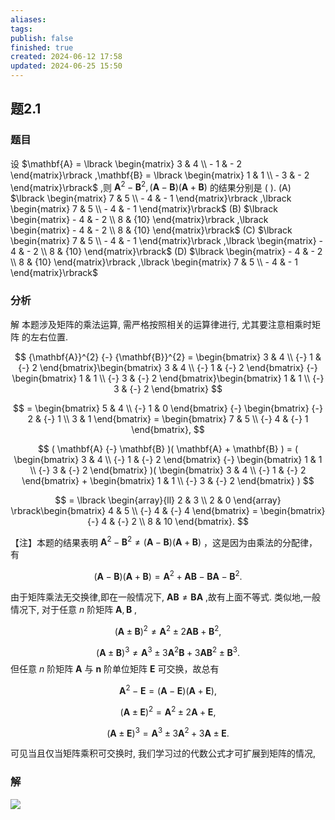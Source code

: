 ```yaml
---
aliases: 
tags: 
publish: false
finished: true
created: 2024-06-12 17:58
updated: 2024-06-25 15:50
---
```

## 题2.1
### 题目
设 $\mathbf{A} = \lbrack  \begin{matrix} 3 & 4 \\   - 1 &  - 2 \end{matrix}\rbrack  ,\mathbf{B} = \lbrack  \begin{matrix} 1 & 1 \\   - 3 &  - 2 \end{matrix}\rbrack$ ,则 ${\mathbf{A}}^{2} - {\mathbf{B}}^{2},( {\mathbf{A} - \mathbf{B}}) ( {\mathbf{A} + \mathbf{B}})$ 的结果分别是 ( ).
(A) $\lbrack  \begin{matrix} 7 & 5 \\   - 4 &  - 1 \end{matrix}\rbrack  ,\lbrack  \begin{matrix} 7 & 5 \\   - 4 &  - 1 \end{matrix}\rbrack$
(B) $\lbrack  \begin{matrix}  - 4 &  - 2 \\  8 & {10} \end{matrix}\rbrack  ,\lbrack  \begin{matrix}  - 4 &  - 2 \\  8 & {10} \end{matrix}\rbrack$
(C) $\lbrack  \begin{matrix} 7 & 5 \\   - 4 &  - 1 \end{matrix}\rbrack  ,\lbrack  \begin{matrix}  - 4 &  - 2 \\  8 & {10} \end{matrix}\rbrack$ 
(D) $\lbrack  \begin{matrix}  - 4 &  - 2 \\  8 & {10} \end{matrix}\rbrack  ,\lbrack  \begin{matrix} 7 & 5 \\   - 4 &  - 1 \end{matrix}\rbrack$
### 分析
解 本题涉及矩阵的乘法运算, 需严格按照相关的运算律进行, 尤其要注意相乘时矩阵 的左右位置.

$$
{\mathbf{A}}^{2} {-} {\mathbf{B}}^{2} = \begin{bmatrix} 3 & 4 \\  {-} 1 & {-} 2 \end{bmatrix}\begin{bmatrix} 3 & 4 \\  {-} 1 & {-} 2 \end{bmatrix} {-} \begin{bmatrix} 1 & 1 \\  {-} 3 & {-} 2 \end{bmatrix}\begin{bmatrix} 1 & 1 \\  {-} 3 & {-} 2 \end{bmatrix}
$$

$$
= \begin{bmatrix} 5 & 4 \\  {-} 1 & 0 \end{bmatrix} {-} \begin{bmatrix}  {-} 2 & {-} 1 \\ 3 & 1 \end{bmatrix} = \begin{bmatrix} 7 & 5 \\  {-} 4 & {-} 1 \end{bmatrix},
$$

$$
( \mathbf{A} {-} \mathbf{B} )( \mathbf{A} + \mathbf{B} ) = ( \begin{bmatrix} 3 & 4 \\  {-} 1 & {-} 2 \end{bmatrix} {-} \begin{bmatrix} 1 & 1 \\  {-} 3 & {-} 2 \end{bmatrix} )( \begin{bmatrix} 3 & 4 \\  {-} 1 & {-} 2 \end{bmatrix} + \begin{bmatrix} 1 & 1 \\  {-} 3 & {-} 2 \end{bmatrix} )
$$

$$
= \lbrack \begin{array}{ll} 2 & 3 \\ 2 & 0 \end{array} \rbrack\begin{bmatrix} 4 & 5 \\  {-} 4 & {-} 4 \end{bmatrix} = \begin{bmatrix}  {-} 4 & {-} 2 \\ 8 & 10 \end{bmatrix}.
$$

【注】本题的结果表明 ${\mathbf{A}}^{2} {-} {\mathbf{B}}^{2} {\neq} ( \mathbf{A} {-} \mathbf{B} )( \mathbf{A} + \mathbf{B} )$ ，这是因为由乘法的分配律，有

$$
( \mathbf{A} {-} \mathbf{B} )( \mathbf{A} + \mathbf{B} ) = {\mathbf{A}}^{2} + \mathbf{A}\mathbf{B} {-} \mathbf{B}\mathbf{A} {-} {\mathbf{B}}^{2}.
$$

由于矩阵乘法无交换律,即在一般情况下, $\mathbf{AB} {\neq} \mathbf{BA}$ ,故有上面不等式. 类似地,一般情况下, 对于任意 $n$ 阶矩阵 $\mathbf{A},\mathbf{B}$ ,

$$
{( \mathbf{A} {\pm} \mathbf{B} )}^{2} {\neq} {\mathbf{A}}^{2} {\pm} 2\mathbf{A}\mathbf{B} + {\mathbf{B}}^{2},
$$

$$
{( \mathbf{A} {\pm} \mathbf{B} )}^{3} {\neq} {\mathbf{A}}^{3} {\pm} 3{\mathbf{A}}^{2}\mathbf{B} + 3\mathbf{A}{\mathbf{B}}^{2} {\pm} {\mathbf{B}}^{3}.
$$
但任意 $n$ 阶矩阵 $\mathbf{A}$ 与 $\mathbf{n}$ 阶单位矩阵 $\mathbf{E}$ 可交换，故总有

$$
{\mathbf{A}}^{2} {-} \mathbf{E} = ( \mathbf{A} {-} \mathbf{E} )( \mathbf{A} + \mathbf{E} ),
$$

$$
{( \mathbf{A} {\pm} \mathbf{E} )}^{2} = {\mathbf{A}}^{2} {\pm} 2\mathbf{A} + \mathbf{E},
$$

$$
{( \mathbf{A} {\pm} \mathbf{E} )}^{3} = {\mathbf{A}}^{3} {\pm} 3{\mathbf{A}}^{2} + 3\mathbf{A} {\pm} \mathbf{E}.
$$

可见当且仅当矩阵乘积可交换时, 我们学习过的代数公式才可扩展到矩阵的情况,
### 解
![](https://img.hwenyi.live/202409041035576.webp)

